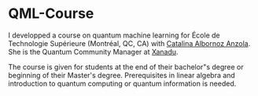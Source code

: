 # QML-Course
I developped a course on quantum machine learning for École de Technologie Supérieure (Montréal, QC, CA) with [Catalina Albornoz Anzola](https://www.linkedin.com/in/catalinaalbornoz/). She is the Quantum Community Manager at [Xanadu](https://xanadu.ai). 

The course is given for students at the end of their bachelor"s degree or beginning of their Master's degree. Prerequisites in linear algebra and introduction to quantum computing or quantum information is needed. 

